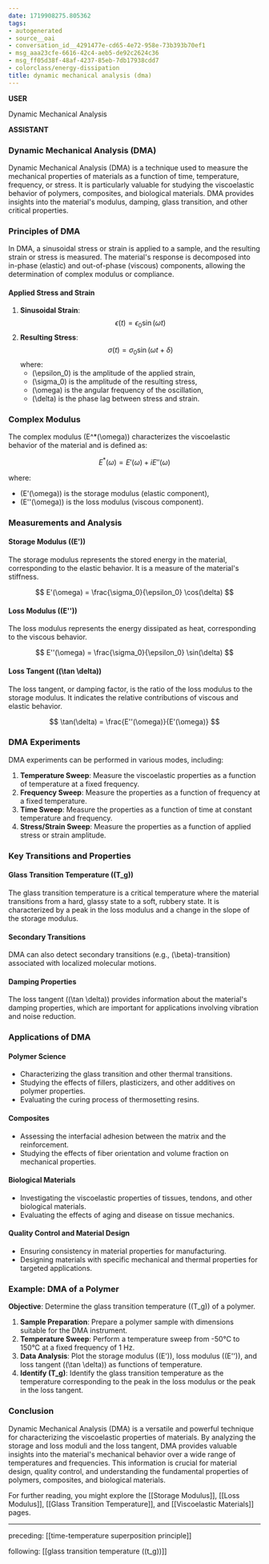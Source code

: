 ```yaml
---
date: 1719908275.805362
tags:
- autogenerated
- source__oai
- conversation_id__4291477e-cd65-4e72-958e-73b393b70ef1
- msg_aaa23cfe-6616-42c4-aeb5-de92c2624c36
- msg_ff05d38f-48af-4237-85eb-7db17938cdd7
- colorclass/energy-dissipation
title: dynamic mechanical analysis (dma)
---
```


**USER**

Dynamic Mechanical Analysis


**ASSISTANT**

### Dynamic Mechanical Analysis (DMA)

Dynamic Mechanical Analysis (DMA) is a technique used to measure the mechanical properties of materials as a function of time, temperature, frequency, or stress. It is particularly valuable for studying the viscoelastic behavior of polymers, composites, and biological materials. DMA provides insights into the material's modulus, damping, glass transition, and other critical properties.

### Principles of DMA

In DMA, a sinusoidal stress or strain is applied to a sample, and the resulting strain or stress is measured. The material's response is decomposed into in-phase (elastic) and out-of-phase (viscous) components, allowing the determination of complex modulus or compliance.

#### Applied Stress and Strain

1. **Sinusoidal Strain**:
   $$
   \epsilon(t) = \epsilon_0 \sin(\omega t)
   $$
2. **Resulting Stress**:
   $$
   \sigma(t) = \sigma_0 \sin(\omega t + \delta)
   $$
   where:
   - \(\epsilon_0\) is the amplitude of the applied strain,
   - \(\sigma_0\) is the amplitude of the resulting stress,
   - \(\omega\) is the angular frequency of the oscillation,
   - \(\delta\) is the phase lag between stress and strain.

### Complex Modulus

The complex modulus \(E^*(\omega)\) characterizes the viscoelastic behavior of the material and is defined as:

$$
E^*(\omega) = E'(\omega) + iE''(\omega)
$$

where:
- \(E'(\omega)\) is the storage modulus (elastic component),
- \(E''(\omega)\) is the loss modulus (viscous component).

### Measurements and Analysis

#### Storage Modulus (\(E'\))

The storage modulus represents the stored energy in the material, corresponding to the elastic behavior. It is a measure of the material's stiffness.

$$
E'(\omega) = \frac{\sigma_0}{\epsilon_0} \cos(\delta)
$$

#### Loss Modulus (\(E''\))

The loss modulus represents the energy dissipated as heat, corresponding to the viscous behavior.

$$
E''(\omega) = \frac{\sigma_0}{\epsilon_0} \sin(\delta)
$$

#### Loss Tangent (\(\tan \delta\))

The loss tangent, or damping factor, is the ratio of the loss modulus to the storage modulus. It indicates the relative contributions of viscous and elastic behavior.

$$
\tan(\delta) = \frac{E''(\omega)}{E'(\omega)}
$$

### DMA Experiments

DMA experiments can be performed in various modes, including:

1. **Temperature Sweep**: Measure the viscoelastic properties as a function of temperature at a fixed frequency.
2. **Frequency Sweep**: Measure the properties as a function of frequency at a fixed temperature.
3. **Time Sweep**: Measure the properties as a function of time at constant temperature and frequency.
4. **Stress/Strain Sweep**: Measure the properties as a function of applied stress or strain amplitude.

### Key Transitions and Properties

#### Glass Transition Temperature (\(T_g\))

The glass transition temperature is a critical temperature where the material transitions from a hard, glassy state to a soft, rubbery state. It is characterized by a peak in the loss modulus and a change in the slope of the storage modulus.

#### Secondary Transitions

DMA can also detect secondary transitions (e.g., \(\beta\)-transition) associated with localized molecular motions.

#### Damping Properties

The loss tangent (\(\tan \delta\)) provides information about the material's damping properties, which are important for applications involving vibration and noise reduction.

### Applications of DMA

#### Polymer Science

- Characterizing the glass transition and other thermal transitions.
- Studying the effects of fillers, plasticizers, and other additives on polymer properties.
- Evaluating the curing process of thermosetting resins.

#### Composites

- Assessing the interfacial adhesion between the matrix and the reinforcement.
- Studying the effects of fiber orientation and volume fraction on mechanical properties.

#### Biological Materials

- Investigating the viscoelastic properties of tissues, tendons, and other biological materials.
- Evaluating the effects of aging and disease on tissue mechanics.

#### Quality Control and Material Design

- Ensuring consistency in material properties for manufacturing.
- Designing materials with specific mechanical and thermal properties for targeted applications.

### Example: DMA of a Polymer

**Objective**: Determine the glass transition temperature (\(T_g\)) of a polymer.

1. **Sample Preparation**: Prepare a polymer sample with dimensions suitable for the DMA instrument.
2. **Temperature Sweep**: Perform a temperature sweep from -50°C to 150°C at a fixed frequency of 1 Hz.
3. **Data Analysis**: Plot the storage modulus (\(E'\)), loss modulus (\(E''\)), and loss tangent (\(\tan \delta\)) as functions of temperature.
4. **Identify \(T_g\)**: Identify the glass transition temperature as the temperature corresponding to the peak in the loss modulus or the peak in the loss tangent.

### Conclusion

Dynamic Mechanical Analysis (DMA) is a versatile and powerful technique for characterizing the viscoelastic properties of materials. By analyzing the storage and loss moduli and the loss tangent, DMA provides valuable insights into the material's mechanical behavior over a wide range of temperatures and frequencies. This information is crucial for material design, quality control, and understanding the fundamental properties of polymers, composites, and biological materials.

For further reading, you might explore the [[Storage Modulus]], [[Loss Modulus]], [[Glass Transition Temperature]], and [[Viscoelastic Materials]] pages.


---

preceding: [[time-temperature superposition principle]]  


following: [[glass transition temperature ((t_g))]]